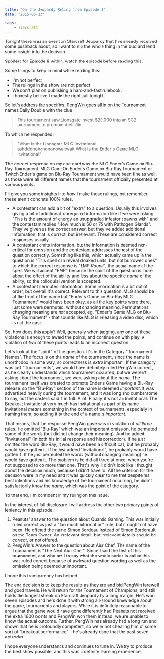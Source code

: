 ```yaml
---
title: "On the Jeopardy Ruling from Episode 8"
date: "2015-05-12"

tags:
    - starcraft
---
```


Tonight there was an event on Starcraft Jeopardy that I've already received some pushback about, so I want to nip the
whole thing in the bud and lend some insight into the decision.

Spoilers for Episode 8 within, watch the episode before reading this.

Some things to keep in mind while reading this:

* I'm not perfect
* The rulings in the show are not perfect
* We don't plan on publishing a hard-and-fast rulebook.
* I honestly believe I made the right call tonight.

So let's address the specifics. PengWin goes all in on the Tournament names Daily Double with the clue

> This tournament saw Lionsgate invest $20,000 into an SC2 tournament to promote their film.

To which he responded:

> "What is the Lionsgate MLG Invitational -- aahdddnononononowaitwait What is the Ender's Game MLG Invitational"

The correct response on my cue card was the MLG Ender's Game on Blu-Ray Tournament. MLG GameOn Ender's Game on Blu-Ray Tournament
or Twitch Ender's game on Blu-Ray Tournament would have been fine as well, as those were all different names that the tournament
officially presented at various points.

I'll give you some insights into *how* I make these rulings, but remember, these aren't concrete 100% rules.

* A contestant can add a bit of "extra" to a question. Usually this involves giving a bit of additional, unrequired information
like if we were asking "This is the amount of energy an unupgraded infestor spawns with" and the contestant replies "How much is 50
or 75 with Pathogen Glands". They've given us the correct answer, but they've added additional information, that is correct,
but irrelevant. These are considered correct responses usually.
* A contestant omits information, but the information is deemed non-critical for omission and the contestant addresses the rest
of the question correctly. Something like this, which actually came up in the question is "This spell can reveal cloaked units, but
not burrowed ones" to which the correct response is "EMP *Round*", the actual name of the spell. We will accept "EMP" because the spirit
of the question is more about the effect of the ability and less about the specific *name* of the ability, so the colloquial version is
accepted.
* A contestant permutes information. Some information is a bit out of order, but overall it's correct. Relevant to this question, MLG should be
at the front of the name but "Ender's Game on Blu-Ray MLG Tournament" would have been okay, as all the key points were there,
just some were permuted, without changing meaning. Permutations changing meaning are *not* accepted, eg. "Ender's Game MLG on Blu-Ray Tournament" -
that sounds like MLG is releasing a video disc, which is not the case.

So, how does this apply? Well, generally when judging, any one of these violations is enough to award the points, and continue on with play.
A violation of *two* of these points leads to an incorrect question.

Let's look at the "spirit" of the question. It's in the Category "Tournament Names". The focus is on the *name* of the tournament, since the
name is unorthodox in some way,
so correctness is *extra* important. If the category was just "Tournaments", we would have definitely ruled PengWin correct, as
he clearly understands which tournament occurred, but we weren't asking about the tournament, we were asking about the *name*.
The tournament itself was created to promote Ender's Game having a Blu-Ray release, so the "Blu-Ray" section of the name is deemed
*important*. It was advertised heavily during the tournament, and it was long and cumbersome to say, but the casters said
it in full. A lot. Finally, it's not an Invitational. The Breakout Invitational very much has Invitational as part of its name
Invitational *means* something in the context of tournaments, especially in naming them, so adding it to the end of a name is
*important*.

That means, that the response PengWin gave was in violation of *all three* rules. He omitted "Blu-Ray" which was an important omission,
he permuted some of the words (but did not change their meaning). And he added "Invitational" (in both his initial response and his correction).
If he *just* omitted the word Blu-Ray, it would have been a difficult call, but he probably would have gotten it. If he *just* added "Invitational",
he probably would have gotten it. If he *just* permuted the words (without changing meaning) he would have gotten it. 
The problem is he did all three at once, when you're not supposed to do more than one. That's why it didn't look like I thought
about the decision much, because I didn't have to. All the criterion for the decision were in my head and it was quickly
clear to me that despite his best intentions and his knowledge of the tournament occurring, he didn't satisfactorily know the *name*,
which was the point of the category.

To that end, I'm confident in my ruling on this issue.

In the interest of full disclosure I will address the other two primary points of leniency in this episode:
1. Peanuts' answer to the question about Quantic Gaming. This was initially ruled correct as just a "too much information" rule,
but it ought not have been. He offered the name Simon Bordeau instead of Simon Borderault as the Team Owner. An irrelevant detail,
but irrelevant details should be *correct*, or not offered.
2. PengWin's Answer to the question about Aiur Chef. The name of the Tournament is "The Next Aiur Chef". Since I said the first of this tournament,
and who am I to say what the whole series is called this was ruled correct because of awkward question wording as well as the omission
being deemed unimportant.

I hope this transparency has helped.

The end decision is to keep the results as they are and bid PengWin farewell and good travels. He will return for the 
Tournament of Champions, and still holds the longest streak on Starcraft Jeopardy by a long margin. He's won seven episodes
and he's done it with strong all-around knowledge about the game, tournaments and players. While it is definitely reasonable to argue
that the game would have gone differently had Peanuts not received the extra 1600 points and PengWin won them instead, 
we are unable to know the actual outcome. Further, PengWin has already had a long run and shown that he is profoundly competent, 
so we're not cheating him of some sort of "breakout performance" - he's already done that the past seven episodes.

I hope everyone understands and continues to tune in. We try to produce the best show possible, and this was a definite learning
experience.
